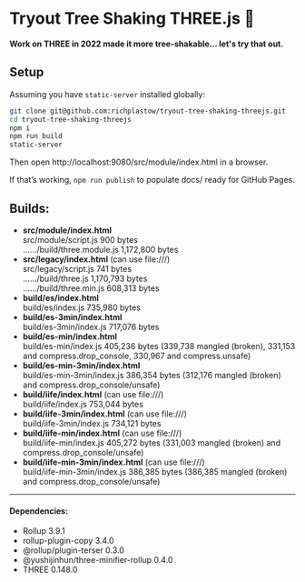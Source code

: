 # Tryout Tree Shaking THREE.js 🌳

__Work on THREE in 2022 made it more tree-shakable... let's try that out.__

## Setup

Assuming you have `static-server` installed globally:

```sh
git clone git@github.com:richplastow/tryout-tree-shaking-threejs.git
cd tryout-tree-shaking-threejs
npm i
npm run build
static-server
```

Then open http://localhost:9080/src/module/index.html in a browser.

If that’s working, `npm run publish` to populate docs/ ready for GitHub Pages.

## Builds:

<ul>
    <li>
        <b>src/module/index.html</b><br>
        <span>src/module/script.js 900 bytes</span><br>
        <span>....../build/three.module.js 1,172,800 bytes</span>
    </li>
    <li>
        <b>src/legacy/index.html</b> (can use file:///)<br>
        <span>src/legacy/script.js 741 bytes</span><br>
        <span>....../build/three.js 1,170,793 bytes</span><br>
        <span>....../build/three.min.js 608,313 bytes</span>
    </li>
    <li>
        <b>build/es/index.html</b><br>
        <span>build/es/index.js 735,980 bytes</span>
    </li>
    <li>
        <b>build/es-3min/index.html</b><br>
        <span>build/es-3min/index.js 717,076 bytes</span>
    </li>
    <li>
        <b>build/es-min/index.html</b><br>
        <span>build/es-min/index.js 405,236 bytes (339,738 mangled (broken), 331,153 and compress.drop_console, 330,967 and compress.unsafe)</span>
    </li>
    <li>
        <b>build/es-min-3min/index.html</b><br>
        <span>build/es-min-3min/index.js 386,354 bytes (312,176 mangled (broken) and compress.drop_console/unsafe)</span>
    </li>
    <li>
        <b>build/iife/index.html</b> (can use file:///)<br>
        <span>build/iife/index.js 753,044 bytes</span>
    </li>
    <li>
        <b>build/iife-3min/index.html</b> (can use file:///)<br>
        <span>build/iife-3min/index.js 734,121 bytes</span>
    </li>
    <li>
        <b>build/iife-min/index.html</b> (can use file:///)<br>
        <span>build/iife-min/index.js 405,272 bytes (331,003 mangled (broken) and compress.drop_console/unsafe)</span>
    </li>
    <li>
        <b>build/iife-min-3min/index.html</b> (can use file:///)<br>
        <span>build/iife-min-3min/index.js 386,385 bytes (386,385 mangled (broken) and compress.drop_console/unsafe)</span>
    </li>
</ul>
<hr>

<h4>Dependencies:</h4>
<ul>
    <li>Rollup 3.9.1</li>
    <li>rollup-plugin-copy 3.4.0</li>
    <li>@rollup/plugin-terser 0.3.0</li>
    <li>@yushijinhun/three-minifier-rollup 0.4.0</li>
    <li>THREE 0.148.0</li>
</ul>
